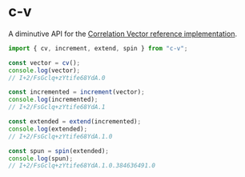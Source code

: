 # c-v

A diminutive API for the [Correlation Vector reference implementation](https://github.com/microsoft/CorrelationVector-JavaScript).

```ts
import { cv, increment, extend, spin } from "c-v";

const vector = cv();
console.log(vector);
// I+2/FsGclq+zYtife68YdA.0

const incremented = increment(vector);
console.log(incremented);
// I+2/FsGclq+zYtife68YdA.1

const extended = extend(incremented);
console.log(extended);
// I+2/FsGclq+zYtife68YdA.1.0

const spun = spin(extended);
console.log(spun);
// I+2/FsGclq+zYtife68YdA.1.0.384636491.0
```
